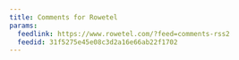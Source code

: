 ```yaml
---
title: Comments for Rowetel
params:
  feedlink: https://www.rowetel.com/?feed=comments-rss2
  feedid: 31f5275e45e08c3d2a16e66ab22f1702
---
```

